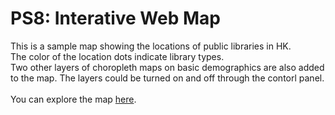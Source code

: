 # PS8: Interative Web Map
This is a sample map showing the locations of public libraries in HK.<br>
The color of the location dots indicate library types. <br>
Two other layers of choropleth maps on basic demographics are also added to the map. The layers could be turned on and off through the contorl panel.
<br>
<br>
You can explore the map [here](HK.library.html). 
